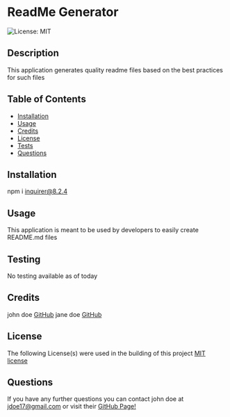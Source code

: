 
# ReadMe Generator
![License: MIT](https://img.shields.io/badge/License-MIT-yellow.svg)  
## Description
This application generates quality readme files based on the best practices for such files

## Table of Contents
- [Installation](#installation)
- [Usage](#usage)
- [Credits](#credits)
- [License](#license)
- [Tests](#testing)
- [Questions](#questions)

## Installation
npm i inquirer@8.2.4

## Usage
This application is meant to be used by developers to easily create README.md files

## Testing
No testing available as of today

## Credits
john doe [GitHub](https://github.com/jdoe17)
jane doe [GitHub](https://github.com/jadoe15)  

## License  
The following License(s) were used in the building of this project
[MIT license](https://opensource.org/licenses/MIT)  

## Questions
If you have any further questions you can contact john doe at jdoe17@gmail.com or visit their [GitHub Page!](https://github.com/jdoe17)

